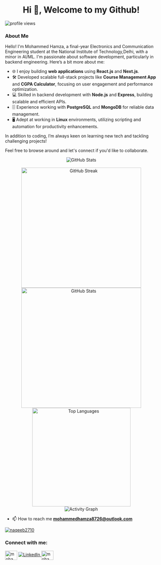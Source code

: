 <h1 align="center">Hi 👋, Welcome to my Github!</h1>

<p align="left"> <img src="https://komarev.com/ghpvc/?username=MohammedHamza0631" alt="profile views" /> </p>

### About Me

Hello! I'm Mohammed Hamza, a final-year Electronics and Communication Engineering student at the National Institute of Technology,Delhi, with a minor in AI/ML. I'm passionate about software development, particularly in backend engineering. Here’s a bit more about me:

- 🌐 I enjoy building **web applications** using **React.js** and **Next.js**.
- 🛠️ Developed scalable full-stack projects like **Course Management App** and **CGPA Calculator**, focusing on user engagement and performance optimization.
- 💻 Skilled in backend development with **Node.js** and **Express**, building scalable and efficient APIs.
- 🗄️ Experience working with **PostgreSQL** and **MongoDB** for reliable data management.
- 🖥️ Adept at working in **Linux** environments, utilizing scripting and automation for productivity enhancements.

In addition to coding, I’m always keen on learning new tech and tackling challenging projects!

Feel free to browse around and let's connect if you'd like to collaborate.</p>

<div align="center">

  <!-- GitHub Stats Title -->
  <div>
    <img loading="lazy" src="https://readme-typing-svg.demolab.com?font=Poppins&weight=600&size=21&duration=1&pause=1&color=00B8B5&center=true&vCenter=true&repeat=false&width=200&height=31&lines=MY+GITHUB+STATS" alt="GitHub Stats">
  </div>
  <br/>

  <!-- GitHub Streak and Stats -->
  <div>
    <img loading="lazy" width="396" src="https://github-readme-streak-stats-mnex.vercel.app?user=mohammedhamza0631&hide_border=true&background=0D1117&stroke=8F33C4&ring=EB008B&fire=FFFFFF&currStreakNum=FFFFFF&sideNums=FFFFFF&currStreakLabel=EB008B&sideLabels=EB008B&dates=FFFFFF" alt="GitHub Streak">
    <img loading="lazy" width="396" src="https://github-readme-stats-mnex.vercel.app/api?username=mohammedhamza0631&rank_icon=percentile&show_icons=true&count_private=true&theme=react&title_color=EB008B&icon_color=EB008B&bg_color=0D1117&text_color=FFFFFF&hide_border=true" alt="GitHub Stats">
  </div>

  <!-- Most Used Languages -->
  <div>
    <img loading="lazy" width="325" src="https://github-readme-stats-mnex.vercel.app/api/top-langs/?username=mohammedhamza0631&hide=c%23,powershell,Mathematica,Ruby,Objective-C,Objective-C%2b%2b,Cuda&theme=react&text_color=FFFFFF&bg_color=0D1117&title_color=EB008B&langs_count=8&layout=compact&hide_border=true" alt="Top Languages">
  </div>

  <!-- GitHub Activity Graph -->
  <div>
    <img loading="lazy" src="https://github-readme-activity-graph-mnex.vercel.app/graph?username=mohammedhamza0631&bg_color=0d1117&color=00b8b5&line=eb008b&point=FFFFFF&area=true&hide_border=true" alt="Activity Graph">
  </div>

</div>

- 📫 How to reach me **mohammedhamza8726@outlook.com**

<p align="left"> <a href="https://twitter.com/Mohammed_0631" target="blank"><img src="https://img.shields.io/twitter/follow/Mohammed_0631?logo=twitter&style=for-the-badge" alt="naqeeb2710" /></a> </p>

<h3 align="left">Connect with me:</h3>
<p align="left">
<a href="https://twitter.com/Mohammed_0631" target="blank"><img align="center" src="https://raw.githubusercontent.com/rahuldkjain/github-profile-readme-generator/master/src/images/icons/Social/twitter.svg" alt="mohammed-hamza" height="30" width="40" /></a>
<a href="https://linkedin.com/in/mohammedhamza0631">
      <img src="https://img.shields.io/badge/LinkedIn-%230077B5.svg?logo=linkedin&logoColor=white" alt="LinkedIn">
</a>
<a href="https://leetcode.com/Mohammed_Hamza/" target="blank"><img align="center" src="https://raw.githubusercontent.com/rahuldkjain/github-profile-readme-generator/master/src/images/icons/Social/leet-code.svg" alt="mohammedhamza0631" height="30" width="40" />
</a>
</p>
<!--
<a href="https://visitcount.itsvg.in">
      <img src="https://visitcount.itsvg.in/api?id=mohammedhamza0631&icon=0&color=0" alt="Profile Visit Count">
</a>
-->
